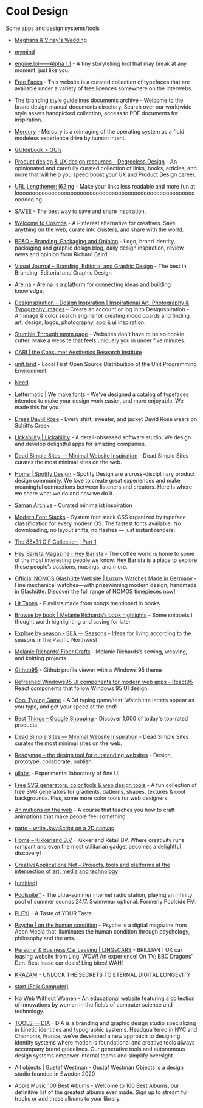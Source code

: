 # Cool Design

Some apps and design systems/tools

- [Meghana & Vinay's Wedding](https://meghanawedsvinay.co.in/)
- [mymind](https://access.mymind.com/colors)
- [engine.lol——Alpha 1.1](https://engine.lol) - A tiny storytelling tool that may break at any moment, just like you.
- [Free Faces](https://www.freefaces.gallery/) - This website is a curated collection of typefaces that are available under a variety of free licences somewhere on the interwebs.
- [The branding style guidelines documents archive](https://brandingstyleguides.com/) - Welcome to the brand design manual documents directory. Search over our worldwide style assets handpicked collection, access to PDF documents for inspiration.
- [Mercury](https://www.mercuryos.com/) - Mercury is a reimaging of the operating system as a fluid modeless experience drive by human intent.
- [GUIdebook > GUIs](https://guidebookgallery.org/guis)
- [Product design & UX design resources – Degreeless.Design](https://www.degreeless.design/) - An opinionated and carefully curated collection of links, books, articles, and more that will help you speed boost your UX and Product Design career.
- [URL Lengthener: l62.ng](https://loooooooooooooooooooooooooooooooooooooooooooooooooooooooooooooo.ng/) - Make your links less readable and more fun at loooooooooooooooooooooooooooooooooooooooooooooooooooooooooooooo.ng
- [SAVEE](https://savee.it/) - The best way to save and share inspiration.
- [Welcome to Cosmos](https://www.cosmos.so/) - A Pinterest alternative for creatives. Save anything on the web, curate into clusters, and share with the world.
- [BP&O - Branding, Packaging and Opinion](https://bpando.org/) - Logo, brand identity, packaging and graphic design blog, daily design inspiration, review, news and opinion from Richard Baird.
- [Visual Journal – Branding, Editorial and Graphic Design](https://visualjournal.it/) - The best in Branding, Editorial and Graphic Design
- [Are.na](https://www.are.na/) - Are.na is a platform for connecting ideas and building knowledge.
- [Designspiration - Design Inspiration | Inspirational Art, Photography & Typography Images](https://www.designspiration.com/) - Create an account or log in to Designspiration - An image &amp; color search engine for creating mood boards and finding art, design, logos, photography, app &amp; ui inspiration.
- [Stumble Through mmm.page](https://build.mmm.page/explore) - Websites don't have to be so cookie cutter. Make a website that feels uniquely you in under five minutes.
- [CARI | the Consumer Aesthetics Research Institute](https://cari.institute/)
- [unit.land](https://unit.land/) - Local First Open Source Distribuition of the Unit Programming Environment.
- [Need](https://www.need.app/)
- [Lettermatic | We make fonts](https://lettermatic.com/) - We've designed a catalog of typefaces intended to make your design work easier, and more enjoyable. We made this for you.
- [Dress David Rose](https://davidrose.style/) - Every shirt, sweater, and jacket David Rose wears on Schitt’s Creek.
- [Lickability | Lickability](https://lickability.com/) - A detail-obsessed software studio. We design and develop delightful apps for amazing companies.
- [Dead Simple Sites — Minimal Website Inspiration](https://deadsimplesites.com) - Dead Simple Sites curates the most minimal sites on the web.
- [Home | Spotify Design](https://spotify.design/) - Spotify Design are a cross-disciplinary product design community. We love to create great experiences and make meaningful connections between listeners and creators. Here is where we share what we do and how we do it.
- [Saman Archive](https://archive.saman.design/) - Curated minimalist inspiration
- [Modern Font Stacks](https://modernfontstacks.com/) - System font stack CSS organized by typeface classification for every modern OS. The fastest fonts available. No downloading, no layout shifts, no flashes — just instant renders.
- [The 88x31 GIF Collection | Part 1](https://cyber.dabamos.de/88x31/)
- [Hey Barista Magazine ‹ Hey Barista](https://hey-barista.com/) - The coffee world is home to some of the most interesting people we know. Hey Barista is a place to explore those people’s passions, musings, and more.
- [Official NOMOS Glashütte Website | Luxury Watches Made in Germany](https://nomos-glashuette.com/en) - Fine mechanical watches—with prizewinning modern design, handmade in Glashütte. Discover the full range of NOMOS timepieces now!

- [Lit Tapes](https://littapes.melanie-richards.com/) - Playlists made from songs mentioned in books
- [Browse by book | Melanie Richards’s book highlights](https://highlights.melanie-richards.com/) - Some snippets I thought worth highlighting and saving for later
- [Explore by season - SEA — Seasons](https://seasons.melanie-richards.com/) - Ideas for living according to the seasons in the Pacific Northwest
- [Melanie Richards’ Fiber Crafts](https://fiber.melanie-richards.com/) - Melanie Richards’s sewing, weaving, and knitting projects
- [Github95](https://github95.vercel.app/) - Github profile viewer with a Windows 95 theme
- [Refreshed Windows95 UI components for modern web apps - React95](https://react95.io/) - React components that follow Windows 95 UI design.
- [Cool Typing Game](https://cooltypinggame.com/) - A 3d typing game/test. Watch the letters appear as you type, and get your speed at the end!
- [Best Things – Google Shopping](https://shopping.google.com/m/bestthings/) - Discover 1,000 of today's top-rated products
- [Dead Simple Sites — Minimal Website Inspiration](https://deadsimplesites.com/) - Dead Simple Sites curates the most minimal sites on the web.
- [Readymag – the design tool for outstanding websites](https://readymag.com/) - Design, prototype, collaborate, publish.
- [uilabs](https://www.uilabs.dev/) - Experimental laboratory of fine UI
- [Free SVG generators, color tools & web design tools](https://fffuel.co/) - A fun collection of free SVG generators for gradients, patterns, shapes, textures & cool backgrounds. Plus, some more color tools for web designers.
- [Animations on the web](https://animations.dev/) - A course that teaches you how to craft animations that make people feel something.
- [natto - write JavaScript on a 2D canvas](https://natto.dev/)
- [Home – Kikkerland B.V](https://kikkerlandeu.com/) - Kikkerland Retail BV. Where creativity runs rampant and even the most utilitarian gadget becomes a delightful discovery!
- [CreativeApplications.Net – Projects, tools and platforms at the intersection of art, media and technology](https://www.creativeapplications.net/)
- [[untitled]](https://untitled.stream/)
- [Poolsuite™](https://poolsuite.net/) - The ultra-summer internet radio station, playing an infinity pool of summer sounds 24/7. Swimwear optional. Formerly Poolside FM.
- [PI.FYI](https://www.pi.fyi) - A Taste of YOUR Taste
- [Psyche | on the human condition](https://psyche.co/) - Psyche is a digital magazine from Aeon Media that illuminates the human condition through psychology, philosophy and the arts.
- [Personal & Business Car Leasing | LINGsCARS](https://www.lingscars.com/) - BRILLIANT UK car leasing website from Ling. WOW! An experience! On TV; BBC Dragons' Den. Best lease car deals! Ling bites! WAH!
- [KRAZAM](https://www.krazam.tv/) - UNLOCK THE SECRETS TO ETERNAL DIGITAL LONGEVITY
- [start [Folk Computer]](https://folk.computer/)
- [No Web Without Women](https://nowebwithoutwomen.com/) - An educational website featuring a collection of innovations by women in the fields of computer science and technology.
- [TOOLS — DIA](https://tools.dia.tv/index.html) - DIA is a branding and graphic design studio specializing in kinetic identities and typographic systems. Headquartered in NYC and Chamonix, France, we’ve developed a new approach to designing identity systems where motion is foundational and creative tools always accompany brand guidelines. Our generative tools and autonomous design systems empower internal teams and simplify oversight.
- [All objects | Gustaf Westman](https://www.gustafwestman.com/) - Gustaf Westman Objects is a design studio founded in Sweden 2020
- [Apple Music 100 Best Albums](https://100best.music.apple.com/us) - Welcome to 100 Best Albums, our definitive list of the greatest albums ever made. Sign up to stream full tracks or add these albums to your library.